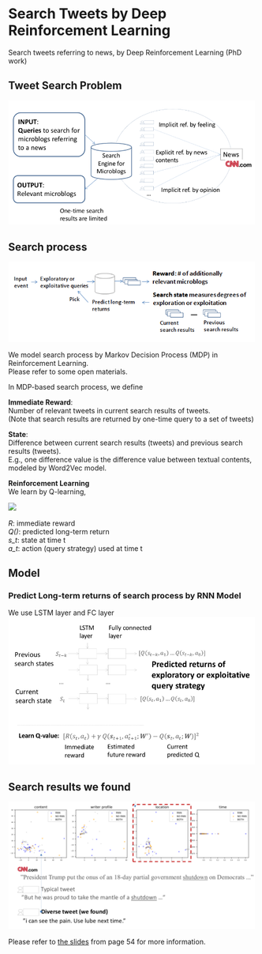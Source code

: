 # Search Tweets by Deep Reinforcement Learning
Search tweets referring to news, by Deep Reinforcement Learning (PhD work)


## Tweet Search Problem
<img src="img/1.png" width="500">


## Search process
<img src="img/4.png" width="500">

We model search process by Markov Decision Process (MDP) in Reinforcement Learning. \
Please refer to some open materials.

In MDP-based search process, we define

**Immediate Reward**: \
Number of relevant tweets in current search results of tweets. \
(Note that search results are returned by one-time query to a set of tweets)

**State**: \
Difference between current search results (tweets) and previous search results (tweets). \
E.g., one difference value is the difference value between textual contents, modeled by Word2Vec model.

**Reinforcement Learning** \
We learn by Q-learning,

<img src="https://latex.codecogs.com/gif.latex?(R(s_t,a_t)&plus;\gamma\&space;max_a{Q(s_{t&plus;1},a)}-Q(s_t,a_t))^2" />

*R*: immediate reward \
*Q()*: predicted long-term return \
*s_t*: state at time t \
*a_t*: action (query strategy) used at time t



## Model
### Predict Long-term returns of search process by RNN Model
We use LSTM layer and FC layer \
<img src="img/2.png" width="500">


## Search results we found
<img src="img/3.png" width="500">


Please refer to [the slides](https://www.slideshare.net/JunLiLu/ss-229835399) from page 54 for more information.
